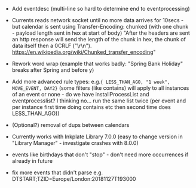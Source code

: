 * Add eventdesc (multi-line so hard to determine end to eventprocessing)

* Currents reads network socket until no more data arrives for 10secs - but calendar is sent using
    Transfer-Encoding: chunked  (with one chunk - payload length sent in hex at start of body)
     "After the headers are sent an http response will send the length of the chunk in hex, the chunk of data itself then a 0CRLF ("\r\n").
      https://en.wikipedia.org/wiki/Chunked_transfer_encoding"

* Rework word wrap (example that works badly: "Spring Bank Holiday" breaks after Spring and before y)

* Add more advanced rule types:
             e.g.`{ LESS_THAN_AGO, "1 week", MOVE_EVENT, DAY2}`
      (some filters (like contains) will apply to all instances of an event or none -
         do we have installProcessList and eventprocesslist? I thinking no... run the same list twice
         (per event and per instance first time doing contains etc then second time does LESS_THAN_AGO))

* (Optional?) removal of dups between calendars

* Currently works with Inkplate Library 7.0.0 (easy to change version in "Library Manager" - investigate crashes with 8.0.0)

* events like birthdays that don't "stop" - don't need more occurrences if already in future 

* fix more events that didn't parse e.g. DTSTART;TZID=Europe/London:20181127T193000
